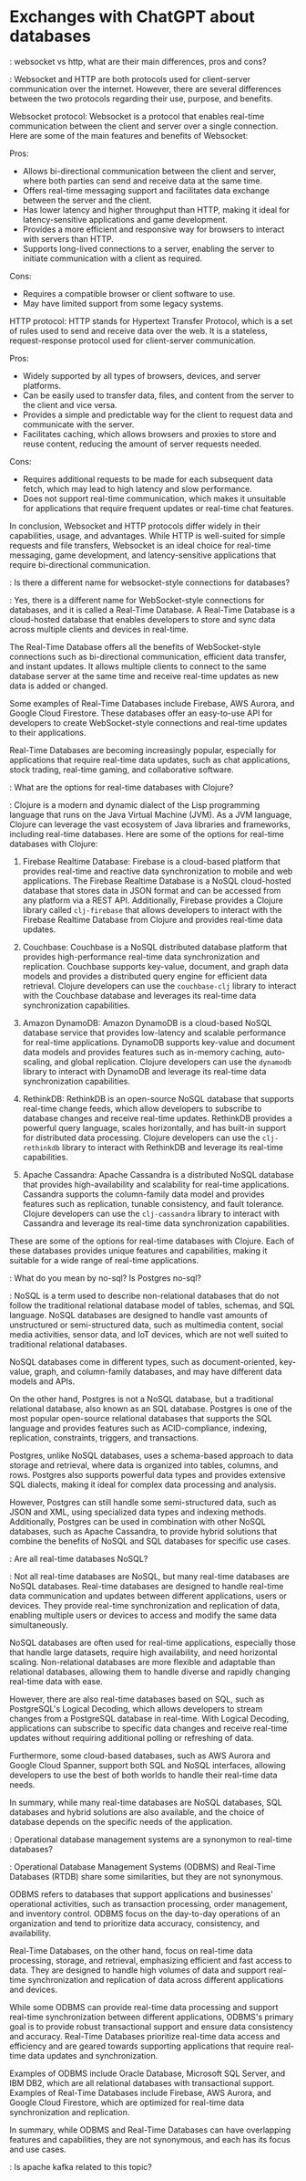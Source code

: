 # Exchanges with ChatGPT about databases

<user>: websocket vs http, what are their main differences, pros and cons?

<assistant>: Websocket and HTTP are both protocols used for client-server
communication over the internet. However, there are several differences between
the two protocols regarding their use, purpose, and benefits.

Websocket protocol: 
Websocket is a protocol that enables real-time communication between the client
and server over a single connection. Here are some of the main features and
benefits of Websocket:

Pros:
- Allows bi-directional communication between the client and server, where both
  parties can send and receive data at the same time.
- Offers real-time messaging support and facilitates data exchange between the
  server and the client.
- Has lower latency and higher throughput than HTTP, making it ideal for
  latency-sensitive applications and game development.
- Provides a more efficient and responsive way for browsers to interact with
  servers than HTTP.
- Supports long-lived connections to a server, enabling the server to initiate
  communication with a client as required.

Cons:
- Requires a compatible browser or client software to use.
- May have limited support from some legacy systems.

HTTP protocol:
HTTP stands for Hypertext Transfer Protocol, which is a set of rules used to
send and receive data over the web. It is a stateless, request-response protocol
used for client-server communication.

Pros:
- Widely supported by all types of browsers, devices, and server platforms.
- Can be easily used to transfer data, files, and content from the server to the
  client and vice versa.
- Provides a simple and predictable way for the client to request data and
  communicate with the server.
- Facilitates caching, which allows browsers and proxies to store and reuse
  content, reducing the amount of server requests needed.

Cons:
- Requires additional requests to be made for each subsequent data fetch, which
  may lead to high latency and slow performance.
- Does not support real-time communication, which makes it unsuitable for
  applications that require frequent updates or real-time chat features.

In conclusion, Websocket and HTTP protocols differ widely in their capabilities,
usage, and advantages. While HTTP is well-suited for simple requests and file
transfers, Websocket is an ideal choice for real-time messaging, game
development, and latency-sensitive applications that require bi-directional
communication.

<user>: Is there a different name for websocket-style connections for databases?

<assistant>: Yes, there is a different name for WebSocket-style connections for
databases, and it is called a Real-Time Database. A Real-Time Database is a
cloud-hosted database that enables developers to store and sync data across
multiple clients and devices in real-time.

The Real-Time Database offers all the benefits of WebSocket-style connections
such as bi-directional communication, efficient data transfer, and instant
updates. It allows multiple clients to connect to the same database server at
the same time and receive real-time updates as new data is added or changed.

Some examples of Real-Time Databases include Firebase, AWS Aurora, and Google
Cloud Firestore. These databases offer an easy-to-use API for developers to
create WebSocket-style connections and real-time updates to their applications.

Real-Time Databases are becoming increasingly popular, especially for
applications that require real-time data updates, such as chat applications,
stock trading, real-time gaming, and collaborative software.

<user>: What are the options for real-time databases with Clojure?

<assistant>: Clojure is a modern and dynamic dialect of the Lisp programming
language that runs on the Java Virtual Machine (JVM). As a JVM language, Clojure
can leverage the vast ecosystem of Java libraries and frameworks, including
real-time databases. Here are some of the options for real-time databases with
Clojure:

1. Firebase Realtime Database: Firebase is a cloud-based platform that provides
real-time and reactive data synchronization to mobile and web applications. The
Firebase Realtime Database is a NoSQL cloud-hosted database that stores data in
JSON format and can be accessed from any platform via a REST API. Additionally,
Firebase provides a Clojure library called `clj-firebase` that allows developers
to interact with the Firebase Realtime Database from Clojure and provides
real-time data updates.

2. Couchbase: Couchbase is a NoSQL distributed database platform that provides
high-performance real-time data synchronization and replication. Couchbase
supports key-value, document, and graph data models and provides a distributed
query engine for efficient data retrieval. Clojure developers can use the
`couchbase-clj` library to interact with the Couchbase database and leverages its
real-time data synchronization capabilities.

3. Amazon DynamoDB: Amazon DynamoDB is a cloud-based NoSQL database service that
provides low-latency and scalable performance for real-time applications.
DynamoDB supports key-value and document data models and provides features such
as in-memory caching, auto-scaling, and global replication. Clojure developers
can use the `dynamodb` library to interact with DynamoDB and leverage its
real-time data synchronization capabilities.

4. RethinkDB: RethinkDB is an open-source NoSQL database that supports real-time
change feeds, which allow developers to subscribe to database changes and
receive real-time updates. RethinkDB provides a powerful query language, scales
horizontally, and has built-in support for distributed data processing. Clojure
developers can use the `clj-rethinkdb` library to interact with RethinkDB and
leverage its real-time capabilities.

5. Apache Cassandra: Apache Cassandra is a distributed NoSQL database that
provides high-availability and scalability for real-time applications. Cassandra
supports the column-family data model and provides features such as replication,
tunable consistency, and fault tolerance. Clojure developers can use the
`clj-cassandra` library to interact with Cassandra and leverage its real-time data
synchronization capabilities.

These are some of the options for real-time databases with Clojure. Each of
these databases provides unique features and capabilities, making it suitable
for a wide range of real-time applications.

<user>: What do you mean by no-sql? Is Postgres no-sql?

<assistant>: NoSQL is a term used to describe non-relational databases that do
not follow the traditional relational database model of tables, schemas, and SQL
language. NoSQL databases are designed to handle vast amounts of unstructured or
semi-structured data, such as multimedia content, social media activities,
sensor data, and IoT devices, which are not well suited to traditional
relational databases.

NoSQL databases come in different types, such as document-oriented, key-value,
graph, and column-family databases, and may have different data models and APIs.

On the other hand, Postgres is not a NoSQL database, but a traditional
relational database, also known as an SQL database. Postgres is one of the most
popular open-source relational databases that supports the SQL language and
provides features such as ACID-compliance, indexing, replication, constraints,
triggers, and transactions.

Postgres, unlike NoSQL databases, uses a schema-based approach to data storage
and retrieval, where data is organized into tables, columns, and rows. Postgres
also supports powerful data types and provides extensive SQL dialects, making it
ideal for complex data processing and analysis.

However, Postgres can still handle some semi-structured data, such as JSON and
XML, using specialized data types and indexing methods. Additionally, Postgres
can be used in combination with other NoSQL databases, such as Apache Cassandra,
to provide hybrid solutions that combine the benefits of NoSQL and SQL databases
for specific use cases.

<user>: Are all real-time databases NoSQL?

<assistant>: Not all real-time databases are NoSQL, but many real-time databases
are NoSQL databases. Real-time databases are designed to handle real-time data
communication and updates between different applications, users or devices. They
provide real-time synchronization and replication of data, enabling multiple
users or devices to access and modify the same data simultaneously.

NoSQL databases are often used for real-time applications, especially those that
handle large datasets, require high availability, and need horizontal scaling.
Non-relational databases are more flexible and adaptable than relational
databases, allowing them to handle diverse and rapidly changing real-time data
with ease.

However, there are also real-time databases based on SQL, such as PostgreSQL's
Logical Decoding, which allows developers to stream changes from a PostgreSQL
database in real-time. With Logical Decoding, applications can subscribe to
specific data changes and receive real-time updates without requiring additional
polling or refreshing of data.

Furthermore, some cloud-based databases, such as AWS Aurora and Google Cloud
Spanner, support both SQL and NoSQL interfaces, allowing developers to use the
best of both worlds to handle their real-time data needs.

In summary, while many real-time databases are NoSQL databases, SQL databases
and hybrid solutions are also available, and the choice of database depends on
the specific needs of the application.

<user>: Operational database management systems are a synonymon to real-time
databases?

<assistant>: Operational Database Management Systems (ODBMS) and Real-Time
Databases (RTDB) share some similarities, but they are not synonymous.

ODBMS refers to databases that support applications and businesses' operational
activities, such as transaction processing, order management, and inventory
control. ODBMS focus on the day-to-day operations of an organization and tend to
prioritize data accuracy, consistency, and availability.

Real-Time Databases, on the other hand, focus on real-time data processing,
storage, and retrieval, emphasizing efficient and fast access to data. They are
designed to handle high volumes of data and support real-time synchronization
and replication of data across different applications and devices.

While some ODBMS can provide real-time data processing and support real-time
synchronization between different applications, ODBMS's primary goal is to
provide robust transactional support and ensure data consistency and accuracy.
Real-Time Databases prioritize real-time data access and efficiency and are
geared towards supporting applications that require real-time data updates and
synchronization.

Examples of ODBMS include Oracle Database, Microsoft SQL Server, and IBM DB2,
which are all relational databases with transactional support. Examples of
Real-Time Databases include Firebase, AWS Aurora, and Google Cloud Firestore,
which are optimized for real-time data synchronization and replication.

In summary, while ODBMS and Real-Time Databases can have overlapping features
and capabilities, they are not synonymous, and each has its focus and use cases.

<user>: Is apache kafka related to this topic?

